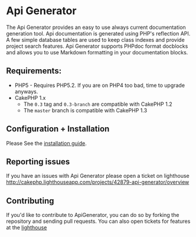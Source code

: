 # Api Generator

The Api Generator provides an easy to use always current documentation generation tool.  Api documentation is generated using PHP's reflection API.  A few simple database tables are used to keep class indexes and provide project search features.  Api Generator supports PHPdoc format docblocks and allows you to use Markdown formatting in your documentation blocks.

## Requirements:

- PHP5 - Requires PHP5.2.  If you are on PHP4 too bad, time to upgrade anyways.
- CakePHP 1.x
	- The `0.3` tag and `0.3-branch` are compatible with CakePHP 1.2
	- The `master` branch is compatible with CakePHP 1.3

## Configuration + Installation

Please See the [installation guide](http://cakephp.lighthouseapp.com/projects/42879/docs-installation).

## Reporting issues

If you have an issues with Api Generator please open a ticket on lighthouse http://cakephp.lighthouseapp.com/projects/42879-api-generator/overview

## Contributing

If you'd like to contribute to ApiGenerator, you can do so by forking the repository and sending pull requests.  You can also open tickets for features at the [lighthouse](http://cakephp.lighthouseapp.com/projects/42879-api-generator/overview)

